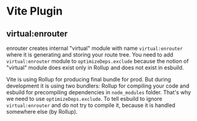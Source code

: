 # Vite Plugin

## virtual:enrouter

enrouter creates internal "virtual" module with name `virtual:enrouter`
where it is generating and storing your route tree.
You need to add `virtual:enrouter` module to `optimizeDeps.exclude` because
the notion of "virtual" module does exist only in Rollup and does not exist in
esbuild.

Vite is using Rollup for producing final bundle for prod.
But during development it is using two bundlers: Rollup for compiling your code
and esbuild for precompiling dependencies in `node_modules` folder.
That's why we need to use `optimizeDeps.exclude`. To tell esbuild to
ignore `virtual:enrouter` and do not try to compile it, because it is handled
somewhere else (by Rollup).
